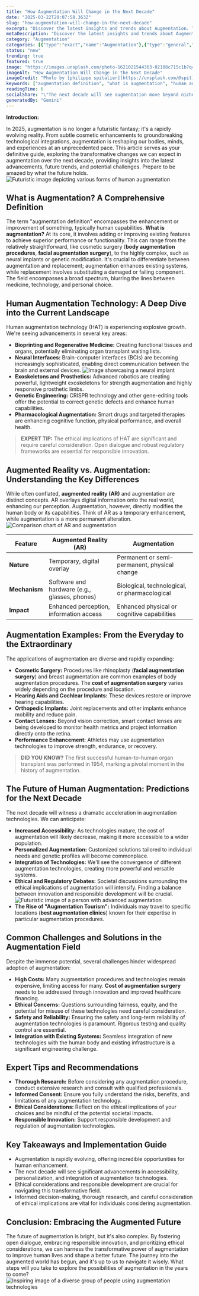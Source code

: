 ```yaml
---
title: "How Augmentation Will Change in the Next Decade"
date: "2025-03-22T20:07:58.363Z"
slug: "how-augmentation-will-change-in-the-next-decade"
excerpt: "Discover the latest insights and trends about Augmentation. This comprehensive guide covers everything you need to know about Augmentation in 2025."
metaDescription: "Discover the latest insights and trends about Augmentation. This comprehensive guide covers everything you need to know about Augmentation in 2025."
category: "Augmentation"
categories: [{"type":"exact","name":"Augmentation"},{"type":"general","name":"Technology"},{"type":"medium","name":"Human-Computer Interaction"},{"type":"specific","name":"Prosthetics"},{"type":"niche","name":"Neural Implants"}]
status: "new"
trending: true
featured: true
image: "https://images.unsplash.com/photo-1621021544363-02108c715c1b?q=85&w=1200&fit=max&fm=webp&auto=compress"
imageAlt: "How Augmentation Will Change in the Next Decade"
imageCredit: "Photo by [philippe spitalier](https://unsplash.com/@spit) on Unsplash"
keywords: ["augmentation definition", "what is augmentation", "human augmentation technology", "augmented reality vs augmentation", "augmentation examples", "cost of augmentation surgery", "future of human augmentation", "best augmentation clinics", "body augmentation procedures", "facial augmentation surgery"]
readingTime: 6
socialShare: "\"The next decade will see augmentation move beyond niche applications and become increasingly integrated into our daily lives.  Prepare for a future where human potential is redefined.\""
generatedBy: "Gemini"
---
```




**Introduction:**

In 2025, augmentation is no longer a futuristic fantasy; it's a rapidly evolving reality. From subtle cosmetic enhancements to groundbreaking technological integrations, augmentation is reshaping our bodies, minds, and experiences at an unprecedented pace.  This article serves as your definitive guide, exploring the transformative changes we can expect in augmentation over the next decade, providing insights into the latest advancements, future trends, and potential challenges.  Prepare to be amazed by what the future holds. ![Futuristic image depicting various forms of human augmentation](https://images.unsplash.com/photo-1598300188904-6287d52746ad?q=85&w=1200&fit=max&fm=webp&auto=compress)

## What is Augmentation? A Comprehensive Definition

The term "augmentation definition" encompasses the enhancement or improvement of something, typically human capabilities.  **What is augmentation?**  At its core, it involves adding or improving existing features to achieve superior performance or functionality. This can range from the relatively straightforward, like cosmetic surgery (**body augmentation procedures**, **facial augmentation surgery**), to the highly complex, such as neural implants or genetic modification.  It's crucial to differentiate between augmentation and replacement; augmentation enhances existing systems, while replacement involves substituting a damaged or failing component.  The field encompasses a broad spectrum, blurring the lines between medicine, technology, and personal choice.

## Human Augmentation Technology: A Deep Dive into the Current Landscape

Human augmentation technology (HAT) is experiencing explosive growth.  We're seeing advancements in several key areas:

* **Bioprinting and Regenerative Medicine:**  Creating functional tissues and organs, potentially eliminating organ transplant waiting lists.
* **Neural Interfaces:** Brain-computer interfaces (BCIs) are becoming increasingly sophisticated, enabling direct communication between the brain and external devices. ![Image showcasing a neural implant](https://images.unsplash.com/photo-1465343161283-c1959138ddaa?q=85&w=1200&fit=max&fm=webp&auto=compress)
* **Exoskeletons and Prosthetics:** Advanced robotics are creating powerful, lightweight exoskeletons for strength augmentation and highly responsive prosthetic limbs.
* **Genetic Engineering:** CRISPR technology and other gene-editing tools offer the potential to correct genetic defects and enhance human capabilities.
* **Pharmacological Augmentation:**  Smart drugs and targeted therapies are enhancing cognitive function, physical performance, and overall health.

> **EXPERT TIP:**  The ethical implications of HAT are significant and require careful consideration.  Open dialogue and robust regulatory frameworks are essential for responsible innovation.

## Augmented Reality vs. Augmentation: Understanding the Key Differences

While often conflated, **augmented reality (AR)** and augmentation are distinct concepts. AR overlays digital information onto the real world, enhancing our perception. Augmentation, however, directly modifies the human body or its capabilities.  Think of AR as a temporary enhancement, while augmentation is a more permanent alteration. ![Comparison chart of AR and augmentation](https://images.unsplash.com/photo-1644613569194-bd66cf476414?q=85&w=1200&fit=max&fm=webp&auto=compress)

| Feature        | Augmented Reality (AR)                      | Augmentation                               |
|----------------|---------------------------------------------|-------------------------------------------|
| **Nature**     | Temporary, digital overlay                 | Permanent or semi-permanent, physical change |
| **Mechanism**   | Software and hardware (e.g., glasses, phones)| Biological, technological, or pharmacological|
| **Impact**      | Enhanced perception, information access      | Enhanced physical or cognitive capabilities  |

## Augmentation Examples: From the Everyday to the Extraordinary

The applications of augmentation are diverse and rapidly expanding:

* **Cosmetic Surgery:**  Procedures like rhinoplasty (**facial augmentation surgery**) and breast augmentation are common examples of body augmentation procedures. The **cost of augmentation surgery** varies widely depending on the procedure and location.
* **Hearing Aids and Cochlear Implants:**  These devices restore or improve hearing capabilities.
* **Orthopedic Implants:**  Joint replacements and other implants enhance mobility and reduce pain.
* **Contact Lenses:**  Beyond vision correction, smart contact lenses are being developed to monitor health metrics and project information directly onto the retina.
* **Performance Enhancement:**  Athletes may use augmentation technologies to improve strength, endurance, or recovery.

> **DID YOU KNOW?**  The first successful human-to-human organ transplant was performed in 1954, marking a pivotal moment in the history of augmentation.

## The Future of Human Augmentation: Predictions for the Next Decade

The next decade will witness a dramatic acceleration in augmentation technologies. We can anticipate:

* **Increased Accessibility:**  As technologies mature, the cost of augmentation will likely decrease, making it more accessible to a wider population.
* **Personalized Augmentation:**  Customized solutions tailored to individual needs and genetic profiles will become commonplace.
* **Integration of Technologies:**  We'll see the convergence of different augmentation technologies, creating more powerful and versatile systems.
* **Ethical and Regulatory Debates:**  Societal discussions surrounding the ethical implications of augmentation will intensify. Finding a balance between innovation and responsible development will be crucial. ![Futuristic image of a person with advanced augmentation](https://images.unsplash.com/photo-1621021544363-02108c715c1b?q=85&w=1200&fit=max&fm=webp&auto=compress)
* **The Rise of "Augmentation Tourism":**  Individuals may travel to specific locations (**best augmentation clinics**) known for their expertise in particular augmentation procedures.

## Common Challenges and Solutions in the Augmentation Field

Despite the immense potential, several challenges hinder widespread adoption of augmentation:

* **High Costs:**  Many augmentation procedures and technologies remain expensive, limiting access for many.  **Cost of augmentation surgery** needs to be addressed through innovation and improved healthcare financing.
* **Ethical Concerns:**  Questions surrounding fairness, equity, and the potential for misuse of these technologies need careful consideration.
* **Safety and Reliability:**  Ensuring the safety and long-term reliability of augmentation technologies is paramount. Rigorous testing and quality control are essential.
* **Integration with Existing Systems:**  Seamless integration of new technologies with the human body and existing infrastructure is a significant engineering challenge.

## Expert Tips and Recommendations

* **Thorough Research:**  Before considering any augmentation procedure, conduct extensive research and consult with qualified professionals.
* **Informed Consent:**  Ensure you fully understand the risks, benefits, and limitations of any augmentation technology.
* **Ethical Considerations:**  Reflect on the ethical implications of your choices and be mindful of the potential societal impacts.
* **Responsible Innovation:**  Support responsible development and regulation of augmentation technologies.

## Key Takeaways and Implementation Guide

* Augmentation is rapidly evolving, offering incredible opportunities for human enhancement.
* The next decade will see significant advancements in accessibility, personalization, and integration of augmentation technologies.
* Ethical considerations and responsible development are crucial for navigating this transformative field.
* Informed decision-making, thorough research, and careful consideration of ethical implications are vital for individuals considering augmentation.

## Conclusion: Embracing the Augmented Future

The future of augmentation is bright, but it's also complex.  By fostering open dialogue, embracing responsible innovation, and prioritizing ethical considerations, we can harness the transformative power of augmentation to improve human lives and shape a better future.  The journey into the augmented world has begun, and it's up to us to navigate it wisely.  What steps will you take to explore the possibilities of augmentation in the years to come? ![Inspiring image of a diverse group of people using augmentation technologies](https://images.unsplash.com/photo-1454165804606-c3d57bc86b40?q=85&w=1200&fit=max&fm=webp&auto=compress)

